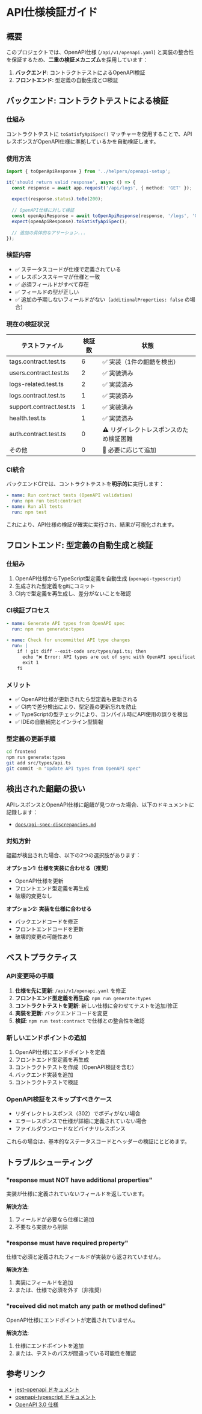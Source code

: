 # API仕様検証ガイド

## 概要

このプロジェクトでは、OpenAPI仕様 (`/api/v1/openapi.yaml`) と実装の整合性を保証するため、**二重の検証メカニズム**を採用しています：

1. **バックエンド**: コントラクトテストによるOpenAPI検証
2. **フロントエンド**: 型定義の自動生成とCI検証

## バックエンド: コントラクトテストによる検証

### 仕組み

コントラクトテストに `toSatisfyApiSpec()` マッチャーを使用することで、APIレスポンスがOpenAPI仕様に準拠しているかを自動検証します。

### 使用方法

```typescript
import { toOpenApiResponse } from '../helpers/openapi-setup';

it('should return valid response', async () => {
  const response = await app.request('/api/logs', { method: 'GET' });
  
  expect(response.status).toBe(200);
  
  // OpenAPI仕様に対して検証
  const openApiResponse = await toOpenApiResponse(response, '/logs', 'GET');
  expect(openApiResponse).toSatisfyApiSpec();
  
  // 追加の具体的なアサーション...
});
```

### 検証内容

- ✅ ステータスコードが仕様で定義されている
- ✅ レスポンススキーマが仕様と一致
- ✅ 必須フィールドがすべて存在
- ✅ フィールドの型が正しい
- ✅ 追加の予期しないフィールドがない（`additionalProperties: false` の場合）

### 現在の検証状況

| テストファイル | 検証数 | 状態 |
|-------------|-------|------|
| tags.contract.test.ts | 6 | ✅ 実装（1件の齟齬を検出） |
| users.contract.test.ts | 2 | ✅ 実装済み |
| logs-related.test.ts | 2 | ✅ 実装済み |
| logs.contract.test.ts | 1 | ✅ 実装済み |
| support.contract.test.ts | 1 | ✅ 実装済み |
| health.test.ts | 1 | ✅ 実装済み |
| auth.contract.test.ts | 0 | ⚠️ リダイレクトレスポンスのため検証困難 |
| その他 | 0 | 📝 必要に応じて追加 |

### CI統合

バックエンドCIでは、コントラクトテストを**明示的に**実行します：

```yaml
- name: Run contract tests (OpenAPI validation)
  run: npm run test:contract
- name: Run all tests
  run: npm test
```

これにより、API仕様の検証が確実に実行され、結果が可視化されます。

## フロントエンド: 型定義の自動生成と検証

### 仕組み

1. OpenAPI仕様からTypeScript型定義を自動生成 (`openapi-typescript`)
2. 生成された型定義をgitにコミット
3. CI内で型定義を再生成し、差分がないことを確認

### CI検証プロセス

```yaml
- name: Generate API types from OpenAPI spec
  run: npm run generate:types
  
- name: Check for uncommitted API type changes
  run: |
    if ! git diff --exit-code src/types/api.ts; then
      echo "❌ Error: API types are out of sync with OpenAPI specification"
      exit 1
    fi
```

### メリット

- ✅ OpenAPI仕様が更新されたら型定義も更新される
- ✅ CI内で差分検出により、型定義の更新忘れを防止
- ✅ TypeScriptの型チェックにより、コンパイル時にAPI使用の誤りを検出
- ✅ IDEの自動補完とインライン型情報

### 型定義の更新手順

```bash
cd frontend
npm run generate:types
git add src/types/api.ts
git commit -m "Update API types from OpenAPI spec"
```

## 検出された齟齬の扱い

APIレスポンスとOpenAPI仕様に齟齬が見つかった場合、以下のドキュメントに記録します：

- [`docs/api-spec-discrepancies.md`](./api-spec-discrepancies.md)

### 対処方針

齟齬が検出された場合、以下の2つの選択肢があります：

**オプション1: 仕様を実装に合わせる（推奨）**
- OpenAPI仕様を更新
- フロントエンド型定義を再生成
- 破壊的変更なし

**オプション2: 実装を仕様に合わせる**
- バックエンドコードを修正
- フロントエンドコードを更新
- 破壊的変更の可能性あり

## ベストプラクティス

### API変更時の手順

1. **仕様を先に更新**: `/api/v1/openapi.yaml` を修正
2. **フロントエンド型定義を再生成**: `npm run generate:types`
3. **コントラクトテストを更新**: 新しい仕様に合わせてテストを追加/修正
4. **実装を更新**: バックエンドコードを変更
5. **検証**: `npm run test:contract` で仕様との整合性を確認

### 新しいエンドポイントの追加

1. OpenAPI仕様にエンドポイントを定義
2. フロントエンド型定義を再生成
3. コントラクトテストを作成（OpenAPI検証を含む）
4. バックエンド実装を追加
5. コントラクトテストで検証

### OpenAPI検証をスキップすべきケース

- リダイレクトレスポンス（302）でボディがない場合
- エラーレスポンスで仕様が詳細に定義されていない場合
- ファイルダウンロードなどバイナリレスポンス

これらの場合は、基本的なステータスコードとヘッダーの検証にとどめます。

## トラブルシューティング

### "response must NOT have additional properties"

実装が仕様に定義されていないフィールドを返しています。

**解決方法**:
1. フィールドが必要なら仕様に追加
2. 不要なら実装から削除

### "response must have required property"

仕様で必須と定義されたフィールドが実装から返されていません。

**解決方法**:
1. 実装にフィールドを追加
2. または、仕様で必須を外す（非推奨）

### "received did not match any path or method defined"

OpenAPI仕様にエンドポイントが定義されていません。

**解決方法**:
1. 仕様にエンドポイントを追加
2. または、テストのパスが間違っている可能性を確認

## 参考リンク

- [jest-openapi ドキュメント](https://github.com/openapi-library/OpenAPIValidators/tree/master/packages/jest-openapi)
- [openapi-typescript ドキュメント](https://github.com/drwpow/openapi-typescript)
- [OpenAPI 3.0 仕様](https://swagger.io/specification/)
